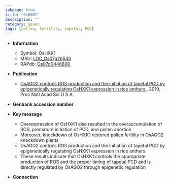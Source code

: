 ```yaml
---
subpage: true
title: "OsHXK1"
description: ""
category: genes
tags: [pollen, fertility, tapetal, PCD]
---
```


* **Information**  
    + Symbol: OsHXK1  
    + MSU: [LOC_Os07g26540](http://rice.plantbiology.msu.edu/cgi-bin/ORF_infopage.cgi?orf=LOC_Os07g26540)  
    + RAPdb: [Os07g0446800](http://rapdb.dna.affrc.go.jp/viewer/gbrowse_details/irgsp1?name=Os07g0446800)  

* **Publication**  
    + [OsAGO2 controls ROS production and the initiation of tapetal PCD by epigenetically regulating OsHXK1 expression in rice anthers.](http://www.ncbi.nlm.nih.gov/pubmed?term=OsAGO2+controls+ROS+production+and+the+initiation+of+tapetal+PCD+by+epigenetically+regulating+OsHXK1+expression+in+rice+anthers.%5BTitle%5D), 2019, Proc Natl Acad Sci U S A.

* **Genbank accession number**  

* **Key message**  
    + Overexpression of OsHXK1 also resulted in the overaccumulation of ROS, premature initiation of PCD, and pollen abortion
    + Moreover, knockdown of OsHXK1 restored pollen fertility in OsAGO2 knockdown plants
    + OsAGO2 controls ROS production and the initiation of tapetal PCD by epigenetically regulating OsHXK1 expression in rice anthers.
    + These results indicate that OsHXK1 controls the appropriate production of ROS and the proper timing of tapetal PCD and is directly regulated by OsAGO2 through epigenetic regulation

* **Connection**  



